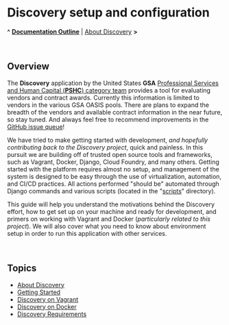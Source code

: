 
# Discovery setup and configuration

**^** **[Documentation Outline](../readme.md)** | [About Discovery](about.md) **>**

<br/>

## Overview

The **Discovery** application by the United States **GSA** [Professional Services and Human Capital (**PSHC**) category team](https://www.gsa.gov/about-us/organization/federal-acquisition-service/-office-of-professional-services-and-human-capital-categories-pshc) provides a tool for evaluating vendors and contract awards.  Currently this information is limited to vendors in the various GSA OASIS pools.  There are plans to expand the breadth of the vendors and available contract information in the near future, so stay tuned.  And always feel free to recommend improvements in the [GitHub issue queue](https://github.com/PSHCDevOps/discovery/issues)!

We have tried to make getting started with development, _and hopefully contributing back to the Discovery project_, quick and painless.  In this pursuit we are building off of trusted open source tools and frameworks, such as Vagrant, Docker, Django, Cloud Foundry, and many others.  Getting started with the platform requires almost no setup, and management of the system is designed to be easy through the use of virtualization, automation, and CI/CD practices.  All actions performed "should be" automated through Django commands and various scripts (located in the "[scripts](https://github.com/PSHCDevOps/discovery/tree/master/scripts)" directory).

This guide will help you understand the motivations behind the Discovery effort, how to get set up on your machine and ready for development, and primers on working with Vagrant and Docker (_particularly related to this project_).  We will also cover what you need to know about environment setup in order to run this application with other services.

<br/>

## Topics

* [About Discovery](about.md)
* [Getting Started](getting_started.md)
* [Discovery on Vagrant](vagrant.md)
* [Discovery on Docker](docker.md)
* [Discovery Requirements](requirements.md)

<br/>
